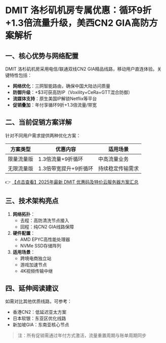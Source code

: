 # DMIT 洛杉矶机房专属优惠：循环9折+1.3倍流量升级，美西CN2 GIA高防方案解析

## 一、核心优势与网络配置
DMIT 洛杉矶机房采用电信/联通双线CN2 GIA精品线路，移动用户直连体验。关键特性包括：
- **网络优化**：三网智能路由，确保中国大陆访问质量
- **防御升级**：+$3可获高防IP（Voxility+CeRa+GTT混合防御）
- **流媒体支持**：原生美国IP解锁Netflix等平台
- **促销叠加**：年付享循环9折+1.3倍流量/带宽

## 二、当前促销方案详解
针对不同用户需求提供两种优化方案：

| 方案类型 | 优惠内容 | 适用场景 |
|---------|---------|---------|
| 限量流量版 | 1.3倍流量+9折循环 | 中高流量业务 |
| 无限流量版 | 1.3倍带宽提升+9折循环 | 持续稳定传输需求 |

👉 [【点击查看】2025年最新 DMIT 优惠码及特价云服务器方案汇总](https://bit.ly/dmit_coupon)

## 三、技术架构亮点
1. **网络拓扑**：
   - 去程：高防清洗节点接入
   - 回程：纯CN2 GIA线路保障
2. **硬件配置**：
   - AMD EPYC高性能处理器
   - NVMe SSD存储阵列
3. **适用场景**：
   - 跨境电商独立站
   - 游戏加速节点
   - 4K视频传输中继

## 四、延伸阅读建议
如需对比其他优质线路，可参考：
- 香港CN2：低延迟亚太方案
- 日本软银：东亚区优化线路
- 新加坡GIA：东南亚核心节点

> 注：所有促销需通过年付方式激活，流量重置周期与账单周期同步